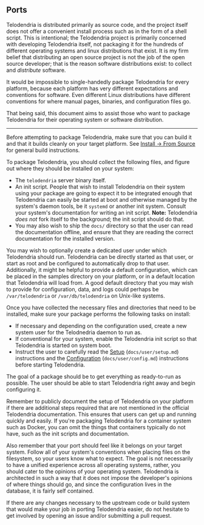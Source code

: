 ## Ports

Telodendria is distributed primarily as source code, and the project
itself does not offer a convenient install process such as in the form
of a shell script. This is intentional; the Telodendria project is
primarily concerned with developing Telodendria itself, not packaging
it for the hundreds of different operating systems and linux
distributions that exist. It is my firm belief that distributing an
open source project is not the job of the open source developer; that
is the reason software distributions exist: to collect and
*distribute* software.

It would be impossible to single-handedly package Telodendria for
every platform, because each platform has very different expectations
and conventions for software. Even different Linux distributions have
different conventions for where manual pages, binaries, and
configuration files go.

That being said, this document aims to assist those who want to
package Telodendria for their operating system or software
distribution.

---

Before attempting to package Telodendria, make sure that you can build
it and that it builds cleanly on your target platform. See
[Install &rightarrow; From Source](../user/install.md#from-source)
for general build instructions.

To package Telodendria, you should collect the following files, and
figure out where they should be installed on your system:

- The `telodendria` server binary itself.
- An init script. People that wish to install Telodendria on their
system using your package are going to expect it to be integrated
enough that Telodendria can easily be started at boot and otherwise
managed by the system's daemon tools, be it `systemd` or another
init system. Consult your system's documentation for writing an init
script. **Note:** Telodendria *does not* fork itself to the background;
the init script should do that.
- You may also wish to ship the `docs/` directory
so that the user can read the documentation offline, and ensure that
they are reading the correct documentation for the installed version.

You may wish to optionally create a dedicated user under which
Telodendria should run. Telodendria can be directly started as that
user, or start as root and be configured to automatically drop to that
user. Additionally, it might be helpful to provide a default
configuration, which can be placed in the samples directory on your
platform, or in a default location that Telodendria will load from.
A good default directory that you may wish to provide for configuration,
data, and logs could perhaps be `/var/telodendria` or `/var/db/telodendria` on Unix-like systems.

Once you have collected the necessary files and directories that need
to be installed, make sure your package performs the following tasks
on install:

- If necessary and depending on the configuration used, create a new
system user for the Telodnedria daemon to run as.
- If conventional for your system, enable the Telodendria init script
so that Telodendria is started on system boot.
- Instruct the user to carefully read the [Setup](../user/setup.md)
(`docs/user/setup.md`) instructions and the
[Configuration](../user/config.md) (`docs/user/config.md`) instructions
before starting Telodendria.

The goal of a package should be to get everything as ready-to-run as
possible. The user should be able to start Telodendria right away and
begin configuring it.

Remember to publicly document the setup of Telodendria on your platform
if there are additional steps required that are not mentioned in the
official Telodendria documentation. This ensures that users can get
up and running quickly and easily. If you're packaging Telodendria
for a container system such as Docker, you can omit the things that
containers typically do not have, such as the init scripts and
documentation.

Also remember that your port should feel like it belongs on your target
system. Follow all of your system's conventions when placing files
on the filesystem, so your users know what to expect. The goal is not
necessarily to have a unified experience across all operating systems,
rather, you should cater to the opinions of your operating system.
Telodendria is architected in such a way that it does not impose the
developer's opinions of where things should go, and since the
configuration lives in the database, it is fairly self contained.

If there are any changes necessary to the upstream code or build
system that would make your job in porting Telodendria easier, do not
hesitate to get involved by opening an issue and/or submitting a pull
request.

